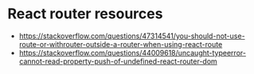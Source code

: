 # React router resources

* <https://stackoverflow.com/questions/47314541/you-should-not-use-route-or-withrouter-outside-a-router-when-using-react-route>
* <https://stackoverflow.com/questions/44009618/uncaught-typeerror-cannot-read-property-push-of-undefined-react-router-dom>